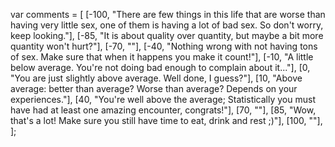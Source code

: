 var comments = [
[-100, "There are few things in this life that are worse than having very little sex, one of them is having a lot of bad sex. So don't worry, keep looking."],
[-85, "It is about quality over quantity, but maybe a bit more quantity won't hurt?"],
[-70, ""],
[-40, "Nothing wrong with not having tons of sex. Make sure that when it happens you make it count!"],
[-10, "A little below average. You're not doing bad enough to complain about it..."],
[0, "You are just slightly above average. Well done, I guess?"],
[10, "Above average: better than average? Worse than average? Depends on your experiences."],
[40, "You're well above the average; Statistically you must have had at least one amazing encounter, congrats!"],
[70, ""],
[85, "Wow, that's a lot! Make sure you still have time to eat, drink and rest ;)"],
[100, ""],
   ];
